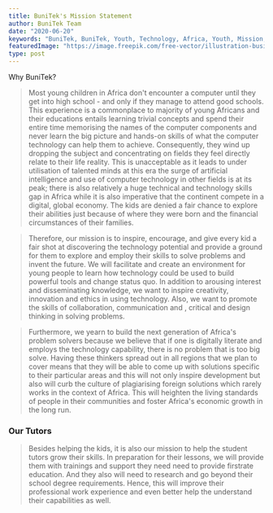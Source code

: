 ```yaml
---
title: BuniTek's Mission Statement
author: BuniTek Team
date: "2020-06-20"
keywords: "BuniTek, BuniTek, Youth, Technology, Africa, Youth, Mission, Vision, Online, Rwanda, Kenya"
featuredImage: "https://image.freepik.com/free-vector/illustration-business-mission_53876-26964.jpg"
type: post
---
```


 Why BuniTek?

> Most young children in Africa don't
encounter a computer until they get into
high school - and only if they manage to
attend good schools. This experience is a
commonplace to majority of young
Africans and their educations entails
learning trivial concepts and spend their
entire time memorising the names of the
computer components and never learn
the big picture and hands-on skills of what
the computer technology can help them to
achieve. Consequently, they wind up
dropping the subject and concentrating on
fields they feel directly relate to their life
reality. This is unacceptable as it leads to
under utilisation of talented minds at this
era the surge of artificial intelligence and
use of computer technology in other fields
is at its peak; there is also relatively a huge
technical and technology skills gap in
Africa while it is also imperative that the
continent compete in a digital, global
economy. The kids are denied a fair
chance to explore their abilities just
because of where they were born and the
financial circumstances of their families.

>Therefore, our mission is to inspire,
encourage, and give every kid a fair shot at
discovering the technology potential and
provide a ground for them to explore and
employ their skills to solve problems and
invent the future. We will facilitate and
create an environment for young people
to learn how technology could be used to
build powerful tools and change status
quo. In addition to arousing interest and
disseminating knowledge, we want to
inspire creativity, innovation and ethics in
using technology. Also, we want to
promote the skills of collaboration,
communication and , critical and design
thinking in solving problems.

> Furthermore, we yearn to build the next
generation of Africa's problem solvers
because we believe that if one is digitally
literate and employs the technology
capability, there is no problem that is too
big solve. Having these thinkers spread out
in all regions that we plan to cover means
that they will be able to come up with
solutions specific to their particular areas
and this will not only inspire development
but also will curb the culture of plagiarising
foreign solutions which rarely works in the
context of Africa. This will heighten the
living standards of people in their
communities and foster Africa's economic
growth in the long run.

### Our Tutors

> Besides helping the kids, it is also our mission to help the student tutors grow their skills. In preparation for their lessons, we will provide them with trainings and support they need need to provide firstrate education. And they also will need to research and go beyond their school degree requirements. Hence, this will improve their professional work experience and even better help the understand their capabilities as well.